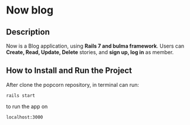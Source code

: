 # Now blog 
## Description

Now is a Blog application, using **Rails 7 and bulma framework**. 
Users can **Create, Read, Update, Delete** stories, and **sign up, log in** as member.


   
## How to Install and Run the Project

After clone the popcorn repository, in terminal can run: 
```
rails start
```
to run the app on 
```
localhost:3000
```
